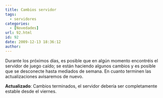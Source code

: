```yaml
---
title: Cambios servidor
tags:
  - servidores
categories:
  - [Novedades]
url: 92.html
id: 92
date: 2009-12-13 18:36:12
author:
---
```


Durante los próximos días, es posible que en algún momento encontréis el servidor de juego caído; se están haciendo algunos cambios y es posible que se desconecte hasta mediados de semana. En cuanto terminen las actualizaciones avisaremos de nuevo.

**Actualizado**: Cambios terminados, el servidor debería ser completamente estable desde el viernes.